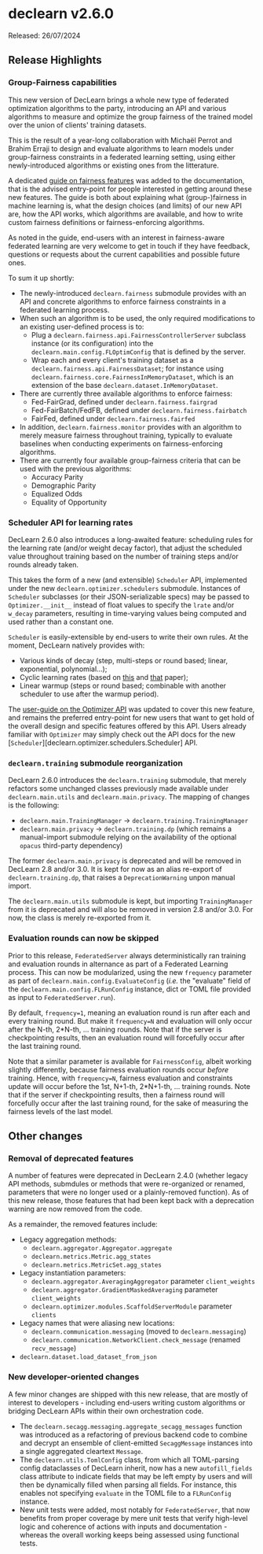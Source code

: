 # declearn v2.6.0

Released: 26/07/2024

## Release Highlights

### Group-Fairness capabilities

This new version of DecLearn brings a whole new type of federated optimization
algorithms to the party, introducing an API and various algorithms to measure
and optimize the group fairness of the trained model over the union of clients'
training datasets.

This is the result of a year-long collaboration with Michaël Perrot and Brahim
Erraji to design and evaluate algorithms to learn models under group-fairness
constraints in a federated learning setting, using either newly-introduced
algorithms or existing ones from the litterature.

A dedicated [guide on fairness features](../user-guide/fairness.md) was added
to the documentation, that is the advised entry-point for people interested
in getting around these new features. The guide is both about explaining what
(group-)fairness in machine learning is, what the design choices (and limits)
of our new API are, how the API works, which algorithms are available, and how
to write custom fairness definitions or fairness-enforcing algorithms.

As noted in the guide, end-users with an interest in fairness-aware federated
learning are very welcome to get in touch if they have feedback, questions or
requests about the current capabilities and possible future ones.

To sum it up shortly:

- The newly-introduced `declearn.fairness` submodule provides with an API and
  concrete algorithms to enforce fairness constraints in a federated learning
  process.
- When such an algorithm is to be used, the only required modifications to an
  existing user-defined process is to:
    - Plug a `declearn.fairness.api.FairnessControllerServer` subclass instance
      (or its configuration) into the `declearn.main.config.FLOptimConfig` that
      is defined by the server.
    - Wrap each and every client's training dataset as a
      `declearn.fairness.api.FairnessDataset`; for instance using
      `declearn.fairness.core.FairnessInMemoryDataset`, which is an extension
      of the base `declearn.dataset.InMemoryDataset`.
- There are currently three available algorithms to enforce fairness:
    - Fed-FairGrad, defined under `declearn.fairness.fairgrad`
    - Fed-FairBatch/FedFB, defined under `declearn.fairness.fairbatch`
    - FairFed, defined under `declearn.fairness.fairfed`
- In addition, `declearn.fairness.monitor` provides with an algorithm to
  merely measure fairness throughout training, typically to evaluate baselines
  when conducting experiments on fairness-enforcing algorithms.
- There are currently four available group-fairness criteria that can be used
  with the previous algorithms:
    - Accuracy Parity
    - Demographic Parity
    - Equalized Odds
    - Equality of Opportunity

### Scheduler API for learning rates

DecLearn 2.6.0 also introduces a long-awaited feature: scheduling rules for the
learning rate (and/or weight decay factor), that adjust the scheduled value
throughout training based on the number of training steps and/or rounds already
taken.

This takes the form of a new (and extensible) `Scheduler` API, implemented
under the new `declearn.optimizer.schedulers` submodule. Instances of
`Scheduler` subclasses (or their JSON-serializable specs) may be passed to
`Optimizer.__init__` instead of float values to specify the `lrate` and/or
`w_decay` parameters, resulting in time-varying values being computed and used
rather than a constant one.

`Scheduler` is easily-extensible by end-users to write their own rules.
At the moment, DecLearn natively provides with:

- Various kinds of decay (step, multi-steps or round based; linear,
  exponential, polynomial...);
- Cyclic learning rates (based on [this](https://arxiv.org/pdf/1506.01186)
  and [that](https://arxiv.org/abs/1608.03983) paper);
- Linear warmup (steps or round based; combinable with another scheduler
  to use after the warmup period).

The [user-guide on the Optimizer API](../user-guide/optimizer.md) was updated
to cover this new feature, and remains the preferred entry-point for new users
that want to get hold of the overall design and specific features offered by
this API. Users already familiar with `Optimizer` may simply check out the API
docs for the new [`Scheduler`][declearn.optimizer.schedulers.Scheduler] API.

### `declearn.training` submodule reorganization

DecLearn 2.6.0 introduces the `declearn.training` submodule, that merely
refactors some unchanged classes previously made available under
`declearn.main.utils` and `declearn.main.privacy`. The mapping of changes
is the following:

- `declearn.main.TrainingManager` -> `declearn.training.TrainingManager`
- `declearn.main.privacy` -> `declearn.training.dp` (which remains a
   manual-import submodule relying on the availability of the optional
   `opacus` third-party dependency)

The former `declearn.main.privacy` is deprecated and will be removed in
DecLearn 2.8 and/or 3.0. It is kept for now as an alias re-export of
`declearn.training.dp`, that raises a `DeprecationWarning` unpon manual
import.

The `declearn.main.utils` submodule is kept, but importing `TrainingManager`
from it is deprecated and will also be removed in version 2.8 and/or 3.0.
For now, the class is merely re-exported from it.

### Evaluation rounds can now be skipped

Prior to this release, `FederatedServer` always deterministically ran training
and evaluation rounds in alternance as part of a Federated Learning process.
This can now be modularized, using the new `frequency` parameter as part of
`declearn.main.config.EvaluateConfig` (_i.e._ the "evaluate" field of the
`declearn.main.config.FLRunConfig` instance, dict or TOML file provided as
input to `FederatedServer.run`).

By default, `frequency=1`, meaning an evaluation round is run after each and
every training round. But make it `frequency=N` and evaluation will only
occur after the N-th, 2*N-th, ... training rounds. Note that if the server
is checkpointing results, then an evaluation round will forcefully occur
after the last training round.

Note that a similar parameter is available for `FairnessConfig`, albeit working
slightly differently, because fairness evaluation rounds occur _before_
training. Hence, with `frequency=N`, fairness evaluation and constraints
update will occur before the 1st, N+1-th, 2*N+1-th, ... training rounds. Note
that if the server if checkpointing results, then a fairness round will
forcefully occur after the last training round, for the sake of measuring the
fairness levels of the last model.

## Other changes

### Removal of deprecated features

A number of features were deprecated in DecLearn 2.4.0 (whether legacy API
methods, submdules or methods that were re-organized or renamed, parameters
that were no longer used or a plainly-removed function). As of this new
release, those features that had been kept back with a deprecation warning
are now removed from the code.

As a remainder, the removed features include:

* Legacy aggregation methods:
  - `declearn.aggregator.Aggregator.aggregate`
  - `declearn.metrics.Metric.agg_states`
  - `declearn.metrics.MetricSet.agg_states`
* Legacy instantiation parameters:
  - `declearn.aggregator.AveragingAggregator` parameter  `client_weights`
  - `declearn.aggregator.GradientMaskedAveraging` parameter  `client_weights`
  - `declearn.optimizer.modules.ScaffoldServerModule` parameter `clients`
* Legacy names that were aliasing new locations:
  - `declearn.communication.messaging` (moved to `declearn.messaging`)
  - `declearn.communication.NetworkClient.check_message` (renamed
    `recv_message`)
* `declearn.dataset.load_dataset_from_json`

### New developer-oriented changes

A few minor changes are shipped with this new release, that are mostly of
interest to developers - including end-users writing custom algorithms or
bridging DecLearn APIs within their own orchestration code.

- The `declearn.secagg.messaging.aggregate_secagg_messages` function was
  introduced as a refactoring of previous backend code to combine and
  decrypt an ensemble of client-emitted `SecaggMessage` instances into a
  single aggregated cleartext `Message`.
- The `declearn.utils.TomlConfig` class, from which all TOML-parsing config
  dataclasses of DecLearn inherit, now has a new `autofill_fields` class
  attribute to indicate fields that may be left empty by users and will then
  be dynamically filled when parsing all fields. For instance, this enables
  not specifying `evaluate` in the TOML file to a `FLRunConfig` instance.
- New unit tests were added, most notably for `FederatedServer`, that now
  benefits from proper coverage by mere unit tests that verify high-level
  logic and coherence of actions with inputs and documentation - whereas
  the overall working keeps being assessed using functional tests.
